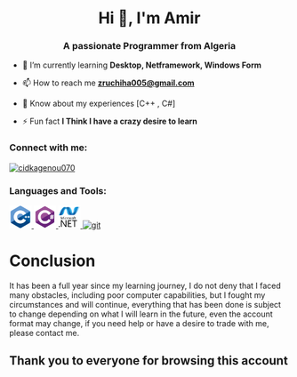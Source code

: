 <h1 align="center">Hi 👋, I'm Amir</h1>
<h3 align="center">A passionate Programmer from Algeria</h3>

- 🌱 I’m currently learning **Desktop, Netframework, Windows Form**

- 📫 How to reach me **zruchiha005@gmail.com**

- 📄 Know about my experiences [C++ , C#]

- ⚡ Fun fact **I Think I have a crazy desire to learn**

<h3 align="left">Connect with me:</h3>
<p align="left">
<a href="https://fb.com/cidkagenou070" target="blank"><img align="center" src="https://raw.githubusercontent.com/rahuldkjain/github-profile-readme-generator/master/src/images/icons/Social/facebook.svg" alt="cidkagenou070" height="30" width="40" /></a>
</p>

<h3 align="left">Languages and Tools:</h3>
<p align="left"> <a href="https://www.w3schools.com/cpp/" target="_blank" rel="noreferrer"> <img src="https://raw.githubusercontent.com/devicons/devicon/master/icons/cplusplus/cplusplus-original.svg" alt="cplusplus" width="40" height="40"/> </a> <a href="https://www.w3schools.com/cs/" target="_blank" rel="noreferrer"> <img src="https://raw.githubusercontent.com/devicons/devicon/master/icons/csharp/csharp-original.svg" alt="csharp" width="40" height="40"/> </a> <a href="https://dotnet.microsoft.com/" target="_blank" rel="noreferrer"> <img src="https://raw.githubusercontent.com/devicons/devicon/master/icons/dot-net/dot-net-original-wordmark.svg" alt="dotnet" width="40" height="40"/> </a> <a href="https://git-scm.com/" target="_blank" rel="noreferrer"> <img src="https://www.vectorlogo.zone/logos/git-scm/git-scm-icon.svg" alt="git" width="40" height="40"/> </a> </p>


<h1>Conclusion</h1>

It has been a full year since my learning journey, I do not deny that I faced many obstacles, including poor computer capabilities, but I fought my circumstances and will continue, everything that has been done is subject to change depending on what I will learn in the future, even the account format may change, if you need help or have a desire to trade with me, please contact me. 


## Thank you to everyone for browsing this account ##


